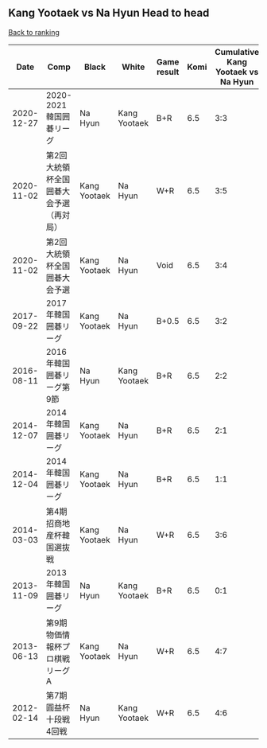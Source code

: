 ## Kang Yootaek vs Na Hyun Head to head

[Back to ranking](../../index.md)




| **Date** | **Comp** | **Black** | **White** | **Game result** | **Komi** | **Cumulative Kang Yootaek vs Na Hyun** | **Kang Yootaek streak** | **Na Hyun streak** | 
| --- | --- | --- | --- | --- | --- | --- | --- | --- |
| 2020-12-27 | 2020-2021韓国囲碁リーグ | Na Hyun | Kang Yootaek | B+R | 6.5 | 3:3 | 0 | 1 | 
| 2020-11-02 | 第2回大統領杯全国囲碁大会予選（再対局） | Kang Yootaek | Na Hyun | W+R | 6.5 | 3:5 | 0 | 3 | 
| 2020-11-02 | 第2回大統領杯全国囲碁大会予選 | Kang Yootaek | Na Hyun | Void | 6.5 | 3:4 | 0 | 2 | 
| 2017-09-22 | 2017年韓国囲碁リーグ | Kang Yootaek | Na Hyun | B+0.5 | 6.5 | 3:2 | 1 | 0 | 
| 2016-08-11 | 2016年韓国囲碁リーグ第9節 | Na Hyun | Kang Yootaek | B+R | 6.5 | 2:2 | 0 | 1 | 
| 2014-12-07 | 2014年韓国囲碁リーグ | Kang Yootaek | Na Hyun | B+R | 6.5 | 2:1 | 2 | 0 | 
| 2014-12-04 | 2014年韓国囲碁リーグ | Kang Yootaek | Na Hyun | B+R | 6.5 | 1:1 | 1 | 0 | 
| 2014-03-03 | 第4期招商地産杯韓国選抜戦 | Kang Yootaek | Na Hyun | W+R | 6.5 | 3:6 | 0 | 4 | 
| 2013-11-09 | 2013年韓国囲碁リーグ | Na Hyun | Kang Yootaek | B+R | 6.5 | 0:1 | 0 | 1 | 
| 2013-06-13 | 第9期物価情報杯プロ棋戦リーグA | Kang Yootaek | Na Hyun | W+R | 6.5 | 4:7 | 0 | 1 | 
| 2012-02-14 | 第7期圓益杯十段戦4回戦 | Na Hyun | Kang Yootaek | W+R | 6.5 | 4:6 | 1 | 0 |




